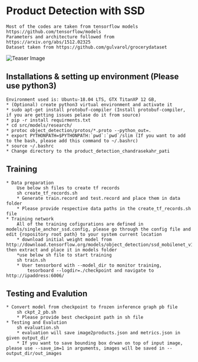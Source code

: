 # Product Detection with SSD
	Most of the codes are taken from tensorflow models https://github.com/tensorflow/models
	Parameters and architecture followed from https://arxiv.org/abs/1512.02325 
	Dataset taken from https://github.com/gulvarol/grocerydataset

![Teaser Image](https://github.com/chandra411/Product-Detection/blob/master/out.JPG)

## Installations & setting up environment (Please use python3)
	Environment used is: Ubuntu-18.04 LTS, GTX TitanXP 12 GB, 
	* (Optional) create python3 virtual environment and activate it
	* sudo apt-get install protobuf-compiler (Install protobuf-compiler, if you are getting issues pelase do it from source)
	* pip -r install requirments.txt
	* cd src/models/research/
	* protoc object_detection/protos/*.proto --python_out=.
	* export PYTHONPATH=$PYTHONPATH:`pwd`:`pwd`/slim (If you want to add to the bash, please add this command to ~/.bashrc)
	* source ~/.bashrc
	* Change directory to the product_detection_chandrasekahr_pati

## Training 
	* Data preparation
		Use below sh files to create tf records
		sh create_tf_records.sh
		* Generate train.record and test.record and place them in data folder
		* Please provide respective data paths in the create_tf_records.sh file 
	* Training network
		All of the training cofigurations are defined in models/single_anchor_ssd.config, please go through the config file and edit {ropository root path} to your system current location
		* download initial weight model from http://download.tensorflow.org/models/object_detection/ssd_mobilenet_v1_coco_11_06_2017.tar.gz then extract and place it in models folder
		*use below sh file to start training
		sh train.sh
		* User tensorbord with --model_dir to monitor training,
			tesorboard --logdir=./checkpoint and navigate to http://ipaddress:6006/

## Testing and Evalution
	* Convert model from checkpoint to frozen inference graph pb file
		sh ckpt_2_pb.sh
		* Please provide best checkpoint path in sh file
	* Testing and Evalution 
		sh evaluation.sh 
		* evaluation will save image2products.json and metrics.json in given output_dir
		* If you want to save bounding box drwan on top of input image, please use --save_im=1 in arguments, images will be saved in --output_dir/out_images


